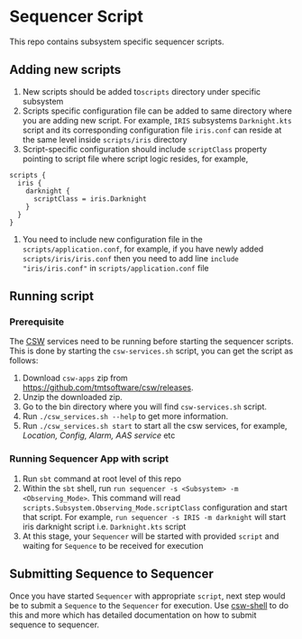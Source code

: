 # Sequencer Script

This repo contains subsystem specific sequencer scripts.

## Adding new scripts

1. New scripts should be added to`scripts` directory under specific subsystem
1. Scripts specific configuration file can be added to same directory where you are adding new script. 
For example, `IRIS` subsystems `Darknight.kts` script and its corresponding configuration file `iris.conf` can reside at the same level inside `scripts/iris` directory
1. Script-specific configuration should include `scriptClass` property pointing to script file where script logic resides, for example,
```hocon
scripts {
  iris {
    darknight {
      scriptClass = iris.Darknight
    }
  }
}
```
1. You need to include new configuration file in the `scripts/application.conf`, 
for example, if you have newly added `scripts/iris/iris.conf` then you need to add line `include "iris/iris.conf"` in `scripts/application.conf` file

## Running script

### Prerequisite
The [CSW](https://github.com/tmtsoftware/csw) services need to be running before starting the sequencer scripts.
This is done by starting the `csw-services.sh` script, you can get the script as follows:

1. Download `csw-apps` zip from https://github.com/tmtsoftware/csw/releases.
1. Unzip the downloaded zip.
1. Go to the bin directory where you will find `csw-services.sh` script.
1. Run `./csw_services.sh --help` to get more information.
1. Run `./csw_services.sh start` to start all the csw services, for example, _Location, Config, Alarm, AAS service_ etc

### Running Sequencer App with script

1. Run `sbt` command at root level of this repo
1. Within the `sbt` shell, run `run sequencer -s <Subsystem> -m <Observing_Mode>`.
This command will read `scripts.Subsystem.Observing_Mode.scriptClass` configuration and start that script.
For example, `run sequencer -s IRIS -m darknight` will start iris darknight script i.e. `Darknight.kts` script
1. At this stage, your `Sequencer` will be started with provided `script` and waiting for `Sequence` to be received for execution

## Submitting Sequence to Sequencer

Once you have started `Sequencer` with appropriate `script`, next step would be to submit a `Sequence` to the `Sequencer` for execution.
Use [csw-shell](https://github.com/tmtsoftware/csw-shell) to do this and more which has detailed documentation on how to submit sequence to sequencer.